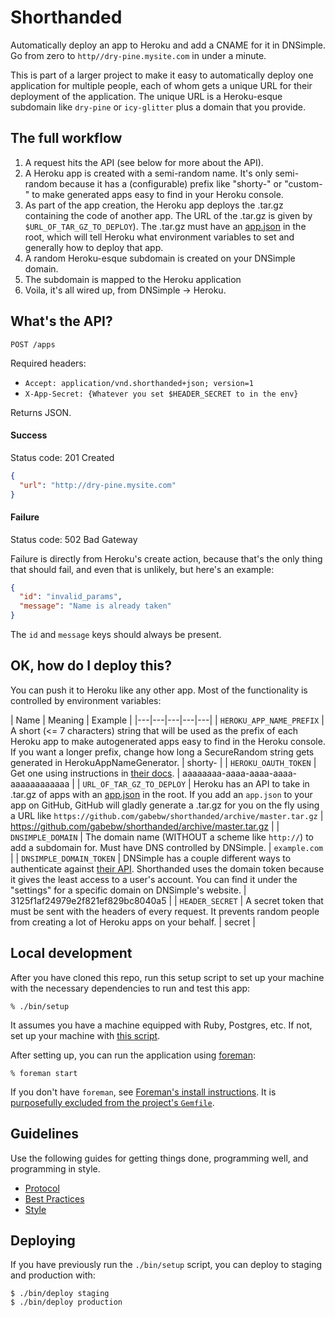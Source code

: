 # Shorthanded

Automatically deploy an app to Heroku and add a CNAME for it in DNSimple. Go
from zero to `http//dry-pine.mysite.com` in under a minute.

This is part of a larger project to make it easy to automatically deploy one
application for multiple people, each of whom gets a unique URL for their
deployment of the application. The unique URL is a Heroku-esque subdomain like
`dry-pine` or `icy-glitter` plus a domain that you provide.

## The full workflow

1. A request hits the API (see below for more about the API).
2. A Heroku app is created with a semi-random name. It's only semi-random
   because it has a (configurable) prefix like "shorty-" or "custom-" to make
   generated apps easy to find in your Heroku console.
3. As part of the app creation, the Heroku app deploys the .tar.gz containing
   the code of another app. The URL of the .tar.gz is given by
   `$URL_OF_TAR_GZ_TO_DEPLOY`). The .tar.gz must have an [app.json] in the root,
   which will tell Heroku what environment variables to set and generally how to
   deploy that app.
4. A random Heroku-esque subdomain is created on your DNSimple domain.
5. The subdomain is mapped to the Heroku application
6. Voila, it's all wired up, from DNSimple -> Heroku.

[app.json]: https://devcenter.heroku.com/articles/app-json-schema

## What's the API?

`POST /apps`

Required headers:

* `Accept: application/vnd.shorthanded+json; version=1`
* `X-App-Secret: {Whatever you set $HEADER_SECRET to in the env}`

Returns JSON.

#### Success

Status code: 201 Created

```json
{
  "url": "http://dry-pine.mysite.com"
}
```

#### Failure

Status code: 502 Bad Gateway

Failure is directly from Heroku's create action, because that's the only thing
that should fail, and even that is unlikely, but here's an example:

```json
{
  "id": "invalid_params",
  "message": "Name is already taken"
}
```

The `id` and `message` keys should always be present.

## OK, how do I deploy this?

You can push it to Heroku like any other app. Most of the functionality is
controlled by environment variables:

| Name | Meaning | Example |
|---|---|---|---|---|
| `HEROKU_APP_NAME_PREFIX` | A short (<= 7 characters) string that will be used as the prefix of each Heroku app to make autogenerated apps easy to find in the Heroku console. If  you want a longer prefix, change how long a SecureRandom string gets generated in HerokuAppNameGenerator. | shorty- |
| `HEROKU_OAUTH_TOKEN` | Get one using instructions in [their docs]. | aaaaaaaa-aaaa-aaaa-aaaa-aaaaaaaaaaaa |
| `URL_OF_TAR_GZ_TO_DEPLOY` | Heroku has an API to take in .tar.gz of apps with an [app.json] in the root. If you add an `app.json` to your app on GitHub, GitHub will gladly generate a .tar.gz for you on the fly using a URL like `https://github.com/gabebw/shorthanded/archive/master.tar.gz` | https://github.com/gabebw/shorthanded/archive/master.tar.gz |
| `DNSIMPLE_DOMAIN` | The domain name (WITHOUT a scheme like `http://`) to add a subdomain for. Must have DNS controlled by DNSimple. |  `example.com` |
| `DNSIMPLE_DOMAIN_TOKEN` | DNSimple has a couple different ways to authenticate against [their API]. Shorthanded uses the domain token because it gives the least access to a user's account. You can find it under the "settings" for a specific domain on DNSimple's website. | 3125f1af24979e2f821ef829bc8040a5 |
| `HEADER_SECRET` | A secret token that must be sent with the headers of every request. It prevents random people from creating a lot of Heroku apps on your behalf. | secret |

[their docs]: https://github.com/heroku/platform-api#a-real-world-example
[their API]: http://developer.dnsimple.com/overview/

## Local development

After you have cloned this repo, run this setup script to set up your machine
with the necessary dependencies to run and test this app:

    % ./bin/setup

It assumes you have a machine equipped with Ruby, Postgres, etc. If not, set up
your machine with [this script].

[this script]: https://github.com/thoughtbot/laptop

After setting up, you can run the application using [foreman]:

    % foreman start

If you don't have `foreman`, see [Foreman's install instructions][foreman]. It
is [purposefully excluded from the project's `Gemfile`][exclude].

[foreman]: https://github.com/ddollar/foreman
[exclude]: https://github.com/ddollar/foreman/pull/437#issuecomment-41110407

## Guidelines

Use the following guides for getting things done, programming well, and
programming in style.

* [Protocol](http://github.com/thoughtbot/guides/blob/master/protocol)
* [Best Practices](http://github.com/thoughtbot/guides/blob/master/best-practices)
* [Style](http://github.com/thoughtbot/guides/blob/master/style)

## Deploying

If you have previously run the `./bin/setup` script,
you can deploy to staging and production with:

    $ ./bin/deploy staging
    $ ./bin/deploy production
